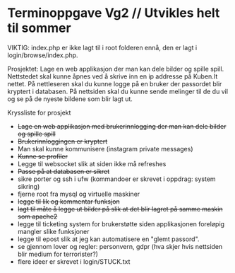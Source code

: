 # Terminoppgave Vg2 //  Utvikles helt til sommer

VIKTIG: index.php er ikke lagt til i root folderen ennå, den er lagt i login/browse/index.php.

Prosjektet: Lage en web applikasjon der man kan dele bilder og spille spill. Nettstedet skal kunne åpnes ved å skrive inn en ip addresse på Kuben.It nettet. På nettleseren skal du kunne logge på en bruker der passordet blir kryptert i databasen. På nettsiden skal du kunne sende melinger til de du vil og se på de nyeste bildene som blir lagt ut.

Kryssliste for prosjekt
* ~~Lage en web applikasjon med brukerinnlogging der man kan dele bilder og spille spill~~
* ~~Brukerinnloggingen er kryptert~~
* Man skal kunne kommunisere (instagram private messages)
* ~~Kunne se profiler~~
* Legge til websocket slik at siden ikke må refreshes
* ~~Passe på at databasen er sikret~~
* sikre porter og ssh i ufw (kommandoer er skrevet i oppdrag: system sikring)
* fjerne root fra mysql og virtuelle maskiner
* ~~legge til lik og kommentar funksjon~~
* ~~lagt til måte å legge ut bilder på slik at det blir lagret på samme maskin som apache2~~
* legge til ticketing system for brukerstøtte siden applikasjonen foreløpig mangler slike funksjoner
* legge til epost slik at jeg kan automatisere en "glemt passord".
* se gjennom lover og regler: personvern, gdpr (hva skjer hvis nettsiden blir medium for terrorister?)
* flere ideer er skrevet i login/STUCK.txt

